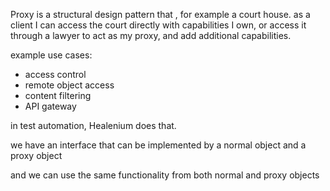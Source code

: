 Proxy is a structural design pattern that ,
for example a court house. as a client I can access the court directly with capabilities I own, or access it through a lawyer to act as my proxy, and add additional capabilities.

example use cases:
- access control
- remote object access
- content filtering
- API gateway

in test automation, Healenium does that.

we have an interface that can be implemented by a normal object and a proxy object

and we can use the same functionality from both normal and proxy objects